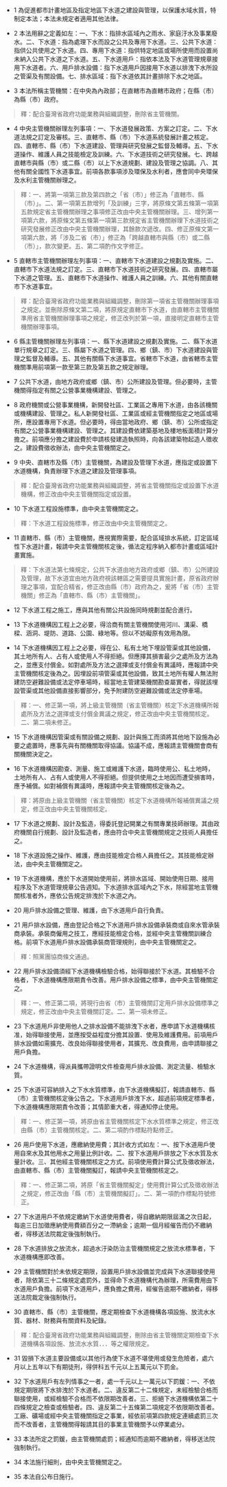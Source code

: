 * 1 為促進都市計畫地區及指定地區下水道之建設與管理，以保護水域水質，特制定本法；本法未規定者適用其他法律。

* 2 本法用辭之定義如左：一、下水：指排水區域內之雨水、家庭汙水及事業廢水。二、下水道：指為處理下水而設之公共及專用下水道。三、公共下水道：指供公共使用之下水道。四、專用下水道：指供特定地區或場所使用而設置尚未納入公共下水道之下水道。五、下水道用戶：指依本法及下水道管理規章接用下水道者。六、用戶排水設備：指下水道用戶因接用下水道以排洩下水所設之管渠及有關設備。七、排水區域：指下水道依其計畫排除下水之地區。

* 3 本法所稱主管機關：在中央為內政部；在直轄市為直轄市政府；在縣（市）為縣（市）政府。

> 釋：配合臺灣省政府功能業務與組織調整，刪除省主管機關。

* 4 中央主管機關辦理左列事項：一、下水道發展政策、方案之訂定。二、下水道法規之訂定及審核。三、直轄市、縣（市）下水道系統發展計畫之核定。四、直轄市、縣（市）下水道建設、管理與研究發展之監督及輔導。五、下水道操作、維護人員之技能檢定及訓練。六、下水道技術之研究發展。七、跨越直轄市與縣（市）或二縣（市）以上下水道規劃、建設及管理之協調。八、其他有關全國性下水道事宜。前項各款事項涉及環保及水利者，應會同中央環保及水利主管機關辦理之。

> 釋：一、將第一項第三款及第四款之「省（市）」修正為「直轄市、縣（市）」。二、第一項第五款增列「及訓練」三字，將原條文第五條第一項第五款規定省主管機關辦理之事項修正改由中央主管機關辦理。三、增列第一項第六款，將原條文第五條第一項第三款規定省主管機關辦理下水道技術之研究發展修正改由中央主管機關辦理，其餘款次遞改。四、修正原條文第一項第六款，將「涉及二省（市）」修正為「跨越直轄市與縣（市）或二縣（市）」，款次變更。五、第二項酌作文字修正。

* 5 直轄市主管機關辦理左列事項：一、直轄市下水道建設之規劃及實施。二、直轄市下水道法規之訂定。三、直轄市下水道技術之研究發展。四、直轄市屬下水道之管理。五、直轄市下水道操作、維護人員之訓練。六、其他有關直轄市下水道事宜。

> 釋：配合臺灣省政府功能業務與組織調整，刪除第一項省主管機關辦理事項之規定。並刪除原條文第二項，將原規定直轄市下水道，由直轄市主管機關準用省主管機關辦理事項之規定，修正改列於第一項，直接明定直轄市主管機關辦理事項。

* 6 縣主管機關辦理左列事項：一、縣下水道建設之規劃及實施。二、縣下水道單行規章之訂定。三、縣屬下水道之管理。四、鄉（鎮、市）下水道建設與管理之監督及輔導。五、其他有關縣下水道事宜。省轄市下水道，由省轄市主管機關準用前項第一款至第三款及第五款之規定辦理。

* 7 公共下水道，由地方政府或鄉（鎮、市）公所建設及管理。但必要時，主管機關得指定有關之公營事業機構建設、管理之。

* 8 政府機關或公營事業機構，新開發社區、工業區之專用下水道，由各該機關或機構建設、管理之。私人新開發社區、工業區或經主管機關指定之地區或場所，應設置專用下水道。但必要時，得由當地政府、鄉（鎮、市）公所或指定有關之公營事業機構建設、管理之。其建設費依建築基地及樓地板面積計算分擔之。前項應分擔之建設費於申請核發建造執照時，向各該建築物起造人徵收之。建設費徵收辦法，由中央主管機關定之。

* 9 中央、直轄市及縣（市）主管機關，為建設及管理下水道，應指定或設置下水道機構，負責辦理下水道之建設及管理事項。

> 釋：配合臺灣省政府功能業務與組織調整，將省主管機關指定或設置下水道機構，修正改由中央主管機關指定或設置。

* 10 下水道工程設施標準，由中央主管機關定之。

> 釋：下水道工程設施標準，修正改由中央主管機關定之。

* 11 直轄市、縣（市）主管機關，應視實際需要，配合區域排水系統，訂定區域性下水道計畫，報請中央主管機關核定後，循法定程序納入都市計畫或區域計畫實施。

> 釋：下水道法第七條規定，公共下水道由地方政府或鄉（鎮、市）公所建設及管理，故下水道宜由地方政府視該轄區之需要提具實施計畫，原省政府辦理之事項，宜配合精省，修正改由縣（市）政府為之，爰將「省（市）主管機關」修正為「直轄市、縣（市）主管機關」。

* 12 下水道工程之施工，應與其他有關公共設施同時規劃並配合進行。

* 13 下水道機構因工程上之必要，得洽商有關主管機關使用河川、溝渠、橋樑、涵洞、堤防、道路、公園、綠地等。但以不妨礙原有效用為限。

* 14 下水道機構因工程上之必要，得在公、私有土地下埋設管渠或其他設備，其土地所有人、占有人或使用人不得拒絕。但應擇其損害最少之處所及方法為之，並應支付償金。如對處所及方法之選擇或支付償金有異議時，應報請中央主管機關核定後為之。因埋設前項管渠或其他設備，致其土地所有權人無法附建防空避難設備或法定停車場時，經當地主管建築機關勘查屬實者，得就該埋設管渠或其他設備直接影響部分，免予附建防空避難設備或法定停車場。

> 釋：一、修正第一項，將上級主管機關（省主管機關）核定下水道機構所報處所及方法之選擇或支付償金異議之規定，修正改由中央主管機關核定。二、第二項未修正。

* 15 下水道機構因管渠或有關設備之規劃、設計與施工而須將其他地下設施為必要之處置時，應事先與有關機關取得協議。協議不成，應報請主管機關會商有關機關決定之。

* 16 下水道機構因勘查、測量、施工或維護下水道，臨時使用公、私土地時，土地所有人、占有人或使用人不得拒絕。但提供使用之土地因而遭受損害時，應予補償。如對補償有異議時，應報請中央主管機關核定後為之。

> 釋：將原由上級主管機關（省主管機關）核定下水道機構所報補償異議之規定，修正改由中央主管機關核定。

* 17 下水道之規劃、設計及監造，得委託登記開業之有關專業技師辦理。其由政府機關自行規劃、設計及監造者，應由符合中央主管機關規定之技術人員擔任之。

* 18 下水道設施之操作、維護，應由技能檢定合格人員擔任之。其技能檢定辦法，由中央主管機關定之。

* 19 下水道機構，應於下水道開始使用前，將排水區域、開始使用日期、接用程序及下水道管理規章公告週知。下水道排水區域內之下水，除經當地主管機關核准者外，應依公告規定排洩於下水道之內。

* 20 用戶排水設備之管理、維護，由下水道用戶自行負責。

* 21 用戶排水設備，應由登記合格之下水道用戶排水設備承裝商或自來水管承裝商承裝。承裝商僱用之技工，應經技能檢定合格，並經中央主管機關訓練合格。前項下水道用戶排水設備承裝商管理規則，由中央主管機關定之。

> 釋：照黨團協商條文通過。

* 22 用戶排水設備須經下水道機構檢驗合格，始得聯接於下水道。其檢驗不合格者，下水道機構應限期責令改善。用戶排水設備之標準，由中央主管機關定之。

> 釋：一、修正第二項，將現行由省（市）主管機關訂定用戶排水設備標準之規定，修正改由中央主管機關訂定。二、第一項未修正。

* 23 下水道用戶非使用他人之排水設備不能排洩下水者，應申請下水道機構核准，始得聯接使用，並應按受益程度分擔其設置、使用及維護費用。前項用戶排水設備如需擴充、改良始得聯接使用者，其擴充、改良費用，由申請聯接之用戶負擔。

* 24 下水道機構，得派員攜帶證明文件檢查用戶排水設備、測定流量、檢驗水質。

* 25 下水道可容納排入之下水水質標準，由下水道機構擬訂，報請直轄市、縣（市）主管機關核定後公告之。下水道用戶排洩下水，超過前項規定標準者，下水道機構應限期責令改善；其情節重大者，得通知停止使用。

> 釋：一、修正第一項，將原由省主管機關核定下水水質標準之規定，修正改由縣（市）主管機關核定。二、第二項酌作標點符點修正。

* 26 用戶使用下水道，應繳納使用費；其計收方式如左：一、按下水道用戶使用自來水及其他用水之用量比例計收。二、按下水道用戶排放之下水水質及水量計收。三、其他經主管機關核定之方式。前項使用費計算公式及徵收辦法，由直轄市、縣（市）主管機關擬訂，報請中央主管機關核定之。

> 釋：一、修正第二項，將原「省主管機關擬定」使用費計算公式及徵收辦法之規定，修正改由「縣（市）主管機關擬訂」。二、第一項酌作標點符號修正。

* 27 下水道用戶不依規定繳納下水道使用費者，得自繳納期限屆滿之次日起，每逾三日加徵應納使用費額百分之一滯納金；逾期一個月經催告而仍不繳納者，得移送法院裁定後強制執行。

* 28 下水道排放之放流水，超過水汙染防治主管機關規定之放流水標準者，下水道機構應即改善。

* 29 主管機關對於未依規定期限，設置用戶排水設備並完成與下水道聯接使用者，除依第三十二條規定處罰外，並得命下水道機構代為辦理，所需費用由下水道用戶負擔。前項下水道用戶，應負擔之費用，經催告逾期不繳納者，得移送法院裁定後強制執行。

* 30 直轄市、縣（市）主管機關，應定期檢查下水道機構各項設施、放流水水質、器材、財務與有關資料及紀錄。

> 釋：配合臺灣省政府功能業務與組織調整，刪除由省主管機關定期檢查下水道機構各項設施、放流水水質．．．等之權限規定。

* 31 毀損下水道主要設備或以其他行為使下水道不堪使用或發生危險者，處六月以上五年以下有期徒刑，得併科五千元以上五萬元以下罰金。

* 32 下水道用戶有左列情事之一者，處一千元以上一萬元以下罰鍰：一、不依規定期限將下水排洩於下水道者。二、違反第二十二條規定，未經檢驗合格而聯接使用，或經檢驗不合格而不依限期改善者。三、拒絕下水道機構依第二十四條規定之檢查或檢驗者。四、違反第二十五條第二項規定不依限期改善者。工廠、礦場或經中央主管機關指定之事業，經依前項第四款規定連續處罰三次而不改善者，主管機關得報請其目的事業主管機關予以停業處分。

* 33 本法所定之罰鍰，由主管機關處罰；經通知而逾期不繳納者，得移送法院強制執行。

* 34 本法施行細則，由中央主管機關定之。

* 35 本法自公布日施行。

